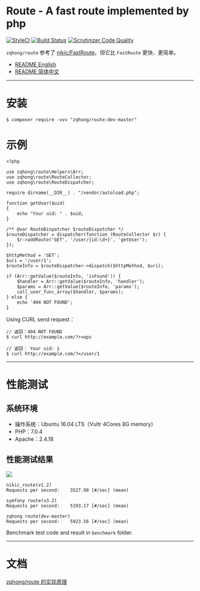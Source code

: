# Route - A fast route implemented by php
[![StyleCI](https://styleci.io/repos/84079657/shield?branch=master)](https://styleci.io/repos/84079657)
[![Build Status](https://travis-ci.org/zqhong/route.svg?branch=master)](https://travis-ci.org/zqhong/route)
[![Scrutinizer Code Quality](https://scrutinizer-ci.com/g/zqhong/route/badges/quality-score.png?b=master)](https://scrutinizer-ci.com/g/zqhong/route/?branch=master)

`zqhong/route` 参考了 [nikic/FastRoute](https://github.com/nikic/FastRoute)。但它比 `FastRoute` 更快、更简单。


* [README English](README.md)
* [README 简体中文](README_ZH_CN.md)

---

# 安装
```
$ composer require -vvv "zqhong/route:dev-master"
```

# 示例
```
<?php

use zqhong\route\Helpers\Arr;
use zqhong\route\RouteCollector;
use zqhong\route\RouteDispatcher;

require dirname(__DIR__) . "/vendor/autoload.php";

function getUser($uid)
{
    echo "Your uid: " . $uid;
}

/** @var RouteDispatcher $routeDispatcher */
$routeDispatcher = dispatcher(function (RouteCollector $r) {
    $r->addRoute('GET', '/user/{id:\d+}', 'getUser');
});

$httpMethod = 'GET';
$uri = '/user/1';
$routeInfo = $routeDispatcher->dispatch($httpMethod, $uri);

if (Arr::getValue($routeInfo, 'isFound')) {
    $handler = Arr::getValue($routeInfo, 'handler');
    $params = Arr::getValue($routeInfo, 'params');
    call_user_func_array($handler, $params);
} else {
    echo '404 NOT FOUND';
}

```

Using CURL send request：
```
// 返回：404 NOT FOUND
$ curl http://example.com/?r=ops

// 返回： Your uid: 1
$ curl http://example.com/?=/user/1
```

---

# 性能测试
## 系统环境
* 操作系统：Ubuntu 16.04 LTS（Vultr 4Cores 8G memory）
* PHP：7.0.4
* Apache：2.4.18

## 性能测试结果
![](http://ww1.sinaimg.cn/large/ce744de6gy1fdgwdy9aghj20pc0df3yh)
```
nikic_route(v1.2)
Requests per second:    3527.98 [#/sec] (mean)

symfony route(v3.2)
Requests per second:    5193.17 [#/sec] (mean)

zqhong route(dev-master)
Requests per second:    5923.56 [#/sec] (mean)
```

Benchmark test code and result in `benchmark` folder.

---

# 文档
[zqhong/route 的实现原理](http://nikic.github.io/2014/02/18/Fast-request-routing-using-regular-expressions.html)